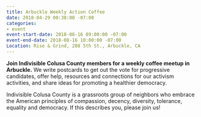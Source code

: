 ```yaml
---
title: Arbuckle Weekly Action Coffee
date: 2018-04-29 00:38:00 -07:00
categories:
- event
event-start-date: 2018-08-16 09:00:00 -07:00
event-end-date: 2018-08-16 10:00:00 -07:00
Location: Rise & Grind, 208 5th St., Arbuckle, CA
---
```


**Join Indivisible Colusa County members for a weekly coffee meetup in Arbuckle.** We write postcards to get out the vote for progressive candidates, offer help, resources and connections for our activism activities, and share ideas for promoting a healthier democracy.

Indivisible Colusa County is a grassroots group of neighbors who embrace the American principles of compassion, decency, diversity, tolerance, equality and democracy. If this describes you, please join us!
